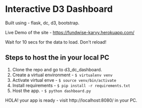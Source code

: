# Interactive D3 Dashboard
Built using - flask, dc, d3, bootstrap.

Live Demo of the site - https://fundwise-karvy.herokuapp.com/

Wait for 10 secs for the data to load. Don't reload!

## Steps to host the in your local PC
1. Clone the repo and go to d3_dc_dashboard.
2. Create a virtual environment - `$ virtualenv venv`
3. Activate virtual enve - `$ source venv/bin/activate`
4. Install requirements - `$ pip install -r requirements.txt`
5. Host the app. - `$ python dashboard.py`

HOLA! your app is ready - visit http://localhost:8080/ in your PC.
